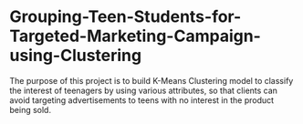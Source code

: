 # Grouping-Teen-Students-for-Targeted-Marketing-Campaign-using-Clustering
The purpose of this project is to build K-Means Clustering model to classify the interest of teenagers by using various attributes, so that clients can avoid targeting advertisements to teens with no interest in the product being sold. 
